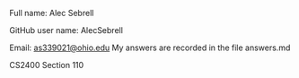 Full name: Alec Sebrell

GitHub user name: AlecSebrell

Email: as339021@ohio.edu
My answers are recorded in the file answers.md

CS2400 Section 110

